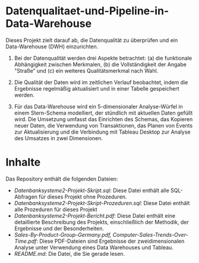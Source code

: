 # Datenqualitaet-und-Pipeline-in-Data-Warehouse
Dieses Projekt zielt darauf ab, die Datenqualität zu überprüfen und ein Data-Warehouse (DWH) einzurichten.

1. Bei der Datenqualität werden drei Aspekte betrachtet: (a) die funktionale Abhängigkeit zwischen Merkmalen, (b) die Vollständigkeit der Angabe "Straße" und (c) ein weiteres Qualitätsmerkmal nach Wahl.

2. Die Qualität der Daten wird im zeitlichen Verlauf beobachtet, indem die Ergebnisse regelmäßig aktualisiert und in einer Tabelle gespeichert werden.

3. Für das Data-Warehouse wird ein 5-dimensionaler Analyse-Würfel in einem Stern-Schema modelliert, der stündlich mit aktuellen Daten gefüllt wird. Die Umsetzung umfasst das Einrichten des Schemas, das Kopieren neuer Daten, die Verwendung von Transaktionen, das Planen von Events zur Aktualisierung und die Verbindung mit Tableau Desktop zur Analyse des Umsatzes in zwei Dimensionen.


# Inhalte
Das Repository enthält die folgenden Dateien:

- _Datenbanksysteme2-Projekt-Skript.sql_: Diese Datei enthält alle SQL-Abfragen für dieses Projekt ohne Prozeduren.
- _Datenbanksysteme2-Projekt-Skript-Prozeduren.sql_: Diese Datei enthält alle Prozeduren für dieses Projekt
- _Datenbanksysteme2-Projekt-Bericht.pdf_: Diese Datei enthält eine detaillierte Beschreibung des Projekts, einschließlich der Methodik, der Ergebnisse und der Besonderheiten.
- _Sales-By-Product-Group-Germany.pdf, Computer-Sales-Trends-Over-Time.pdf_: Diese PDF-Dateien sind Ergebnisse der zweidimensionalen Analyse unter Verwendung eines Data Warehouses und Tableau.
- _README.md_: Die Datei, die Sie gerade lesen.

